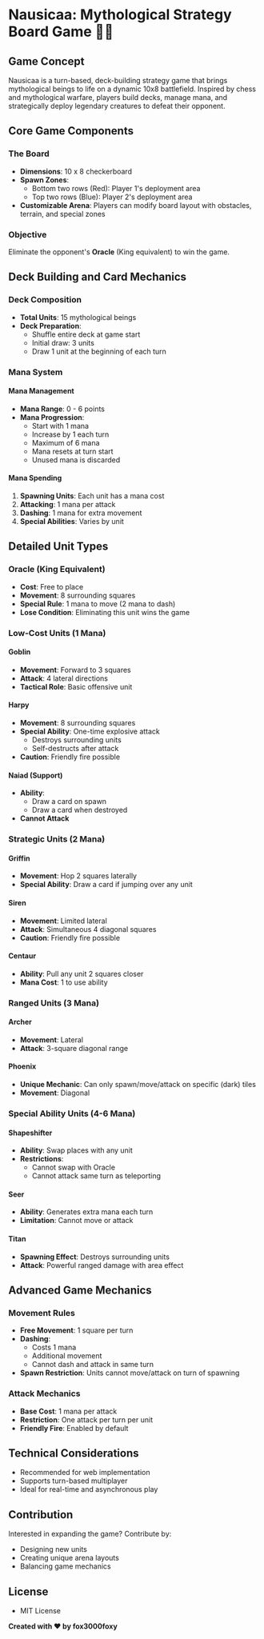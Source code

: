 # Nausicaa: Mythological Strategy Board Game 🏹🔮

## Game Concept

Nausicaa is a turn-based, deck-building strategy game that brings mythological beings to life on a dynamic 10x8 battlefield. Inspired by chess and mythological warfare, players build decks, manage mana, and strategically deploy legendary creatures to defeat their opponent.

## Core Game Components

### The Board
- **Dimensions**: 10 x 8 checkerboard
- **Spawn Zones**: 
  - Bottom two rows (Red): Player 1's deployment area
  - Top two rows (Blue): Player 2's deployment area
- **Customizable Arena**: Players can modify board layout with obstacles, terrain, and special zones

### Objective
Eliminate the opponent's **Oracle** (King equivalent) to win the game.

## Deck Building and Card Mechanics

### Deck Composition
- **Total Units**: 15 mythological beings
- **Deck Preparation**: 
  - Shuffle entire deck at game start
  - Initial draw: 3 units
  - Draw 1 unit at the beginning of each turn

### Mana System

#### Mana Management
- **Mana Range**: 0 - 6 points
- **Mana Progression**:
  - Start with 1 mana
  - Increase by 1 each turn
  - Maximum of 6 mana
  - Mana resets at turn start
  - Unused mana is discarded

#### Mana Spending
1. **Spawning Units**: Each unit has a mana cost
2. **Attacking**: 1 mana per attack
3. **Dashing**: 1 mana for extra movement
4. **Special Abilities**: Varies by unit

## Detailed Unit Types

### Oracle (King Equivalent)
- **Cost**: Free to place
- **Movement**: 8 surrounding squares
- **Special Rule**: 1 mana to move (2 mana to dash)
- **Lose Condition**: Eliminating this unit wins the game

### Low-Cost Units (1 Mana)

#### Goblin
- **Movement**: Forward to 3 squares
- **Attack**: 4 lateral directions
- **Tactical Role**: Basic offensive unit

#### Harpy
- **Movement**: 8 surrounding squares
- **Special Ability**: One-time explosive attack
  - Destroys surrounding units
  - Self-destructs after attack
- **Caution**: Friendly fire possible

#### Naiad (Support)
- **Ability**: 
  - Draw a card on spawn
  - Draw a card when destroyed
- **Cannot Attack**

### Strategic Units (2 Mana)

#### Griffin
- **Movement**: Hop 2 squares laterally
- **Special Ability**: Draw a card if jumping over any unit

#### Siren
- **Movement**: Limited lateral
- **Attack**: Simultaneous 4 diagonal squares
- **Caution**: Friendly fire possible

#### Centaur
- **Ability**: Pull any unit 2 squares closer
- **Mana Cost**: 1 to use ability

### Ranged Units (3 Mana)

#### Archer
- **Movement**: Lateral
- **Attack**: 3-square diagonal range

#### Phoenix
- **Unique Mechanic**: Can only spawn/move/attack on specific (dark) tiles
- **Movement**: Diagonal

### Special Ability Units (4-6 Mana)

#### Shapeshifter
- **Ability**: Swap places with any unit
- **Restrictions**: 
  - Cannot swap with Oracle
  - Cannot attack same turn as teleporting

#### Seer
- **Ability**: Generates extra mana each turn
- **Limitation**: Cannot move or attack

#### Titan
- **Spawning Effect**: Destroys surrounding units
- **Attack**: Powerful ranged damage with area effect

## Advanced Game Mechanics

### Movement Rules
- **Free Movement**: 1 square per turn
- **Dashing**: 
  - Costs 1 mana
  - Additional movement
  - Cannot dash and attack in same turn
- **Spawn Restriction**: Units cannot move/attack on turn of spawning

### Attack Mechanics
- **Base Cost**: 1 mana per attack
- **Restriction**: One attack per turn per unit
- **Friendly Fire**: Enabled by default

## Technical Considerations
- Recommended for web implementation
- Supports turn-based multiplayer
- Ideal for real-time and asynchronous play

## Contribution
Interested in expanding the game? Contribute by:
- Designing new units
- Creating unique arena layouts
- Balancing game mechanics

## License
- MIT License

**Created with ❤️ by fox3000foxy**